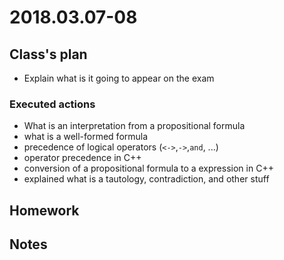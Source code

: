 # 2018.03.07-08 #

## Class's plan ##
- Explain what is it going to appear on the exam

### Executed actions ##
- What is an interpretation from a propositional formula
- what is a well-formed formula
- precedence of logical operators (`<->`,`->`,`and`, ...)
- operator precedence in C++
- conversion of a propositional formula to a expression in C++
- explained what is a tautology, contradiction, and other stuff

## Homework ##

## Notes ##
